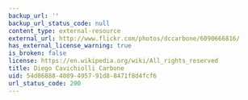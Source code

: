 ```yaml
---
backup_url: ''
backup_url_status_code: null
content_type: external-resource
external_url: http://www.flickr.com/photos/dccarbone/6090666816/
has_external_license_warning: true
is_broken: false
license: https://en.wikipedia.org/wiki/All_rights_reserved
title: Diego Cavichiolli Carbone
uid: 54d86888-4089-4957-91d8-8471f8d4fcf6
url_status_code: 200
---
```

